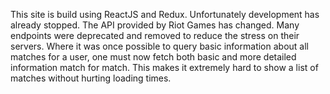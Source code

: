 This site is build using ReactJS and Redux. Unfortunately development has already
stopped. The API provided by Riot Games has changed. Many endpoints were
deprecated and removed to reduce the stress on their servers. Where it was once
possible to query basic information about all matches for a user, one must now
fetch both basic and more detailed information match for match. This makes it
extremely hard to show a list of matches without hurting loading times.

